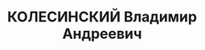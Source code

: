 ---
title: КОЛЕСИНСКИЙ Владимир Андреевич
description: "народився 1903, м. Миколаїв, росіянин, із робітників, середня освіта,\
  \ \n  прож. м. Миколаїв. Старший нормувальник \n  Заарештований 14.10.1937 р. \n\
  \  Постановою УНКВС Миколаївської обл. від 20.11.1938 р. справу припинено. Подальша\
  \ доля невідома. \n  Реабілітований у 1998 р."
---